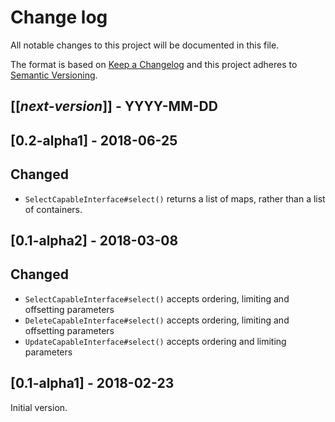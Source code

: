 # Change log
All notable changes to this project will be documented in this file.

The format is based on [Keep a Changelog](http://keepachangelog.com/)
and this project adheres to [Semantic Versioning](http://semver.org/).

## [[*next-version*]] - YYYY-MM-DD

## [0.2-alpha1] - 2018-06-25
## Changed
- `SelectCapableInterface#select()` returns a list of maps, rather than a list of containers.

## [0.1-alpha2] - 2018-03-08
## Changed
- `SelectCapableInterface#select()` accepts ordering, limiting and offsetting parameters
- `DeleteCapableInterface#select()` accepts ordering, limiting and offsetting parameters
- `UpdateCapableInterface#select()` accepts ordering and limiting parameters

## [0.1-alpha1] - 2018-02-23
Initial version.
